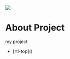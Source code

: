 <img src="http://rtl-top.ir/img/logo.png">

# About Project

my project

- [rtl-top](<a href="http://rtl-top.ir" target="_blank"></a>)